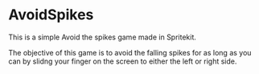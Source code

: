 # AvoidSpikes

This is a simple Avoid the spikes game made in Spritekit.

The objective of this game is to avoid the falling spikes for as long as you can by 
slidng your finger on the screen to either the left or right side.

